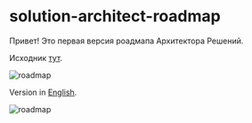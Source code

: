 # solution-architect-roadmap

Привет! Это первая версия роадмапа Архитектора Решений. 

Исходник [тут](https://github.com/vlivanov/solution-architect-roadmap/blob/main/roadmap.puml).

![roadmap](http://www.plantuml.com/plantuml/png/dLJBRjD05DtxAsQTDHzGgHkMbH1iKKHSi4YJ4WUnZHDQAZMY57M5e0eK44kdgUMfupg_SEyVSOuyqoHAoG8fScVcF6RkkJFTYVlDNlyWwhGEceT1myWd7UYHM1rA9WM-bGw2e1UzVDKtSTGAJH0q6kPnizSoyUketOunRJmtyaTIcSfSAhdJKoCB7KZb72p7SWt27SPdHXFyIRY1b4vzIIq8XQJ6BNsNZ5et-mKFwZFd8JUSSYyzyW8TWcIb50jazX3bgrJKrrNLD8USYwNaGbA0gQTZTYAM9Yp6u3FLaNweJo6Pett6V6fO3u8ZaodCGB3UXqBCvphcSIJRHZw7Muwr1JPFo61KEWw2ThY_sWAPK2pMyCU3dKdEWht46oB8Wk59MHT4ADC1GQ9NiY2AzinzMUYUi-1oGQbOp_zDCJjNHxa4hZG1bxbw6_fApgzC0Gm1svMuSxPJ4yD3IyfIU6WflE5F7G4ez1YB5Ibh-N4VcQxUAw_x1jVt_wczb1d0Uf5jzY2n7soPHrWil6-PbSKaPQhSP7cAr4C-rNJzPU4c3UhRoQjQOMaa9VS40KU3KUrqiOxnXMxuuCcnA3rnuTzwzKDaVvidMBhMiNuCjd6P6Gze9NNXb5BggT_WMHI-Yta7EJ1xtQZJZpss-yYFdiQXsMt6uJtq97ppDkoy25ssa_MRWeIj5F-ESg_NxUuR_7Qxy3ZinrjIjoWXOSytugNW2yR4H-mTa9JuVHx-Oag-4Qz_MvNaShFShT9ZSjYo80XsmaxB_Mlz2m00)

Version in [English](https://github.com/vlivanov/solution-architect-roadmap/blob/main/roadmap-en.puml).

![roadmap](http://www.plantuml.com/plantuml/png/RLHBSjiy3Dxh55pz2y_ytRG7oCF9P96agPN7CWDHC8s40bKGT4Otwp5wfDAMADjjPZnZukC7V7Y0EeiAeXrnsq5VBSovs0qfMgqg8RTH4wb5KrMBXRa1QKry9-zZDXUlfXwYOcTQZEJOzA2A4WrmQnIiaisqFUzy2mGDUT9XGXvGra4wO8iJKblmfvmQRPBHpDQb3od7HRlXu8CZZ8McGS3bCAEvGWzAWS6R9IWq436Mk-K5G5sC-glnz8uc5lzH9dHzqZdQyrrnpZUiG8mo8zU9xKwgP7AF-X7aVRAkF4GbMmhOPrF4JX11w8ZTYDq5fioPxGjo8--_yU-A7J6Y71p0RZ9YRX64P_G56_FuRwzM25RBKDWb3p9Ppmc_lCMIGqCUF_E_1wKjPjTM0hMd87sl9-1cQ8HQ0tr_ell_I9oWQvzKKQhAu_fuoLR1uxX3Wh4F76c_58HbvwoaBbST5KlkI_GvhWmPPN3O8UjXcbrYilkDCBs7ULOF4jxGPc6xmJPvdBgT8Z76dJxuuR31ywZ1vrf-9fAzIhdzaM2tj-PSLQX9Yd7MvwW2D55VnvwI1MzUXEOA3eyk2PfbiAb47qiEFkt4FwSLridb2hU47oTNTdP4It4NxZQuJ_K9d40top_dID7y_hK_c8T0HwbTVYkdfuZcylYnrRbFoBRiEcxHXnxbqF-mDlcNMsIndrlv688lvoTEuf3LD6KiQmHDaZNcxYQlm7Qe_kgK3LqFGZ5mUOrHgOFZrrghWA8R3BJRJ9IXggepv7Rw5Fu1)
